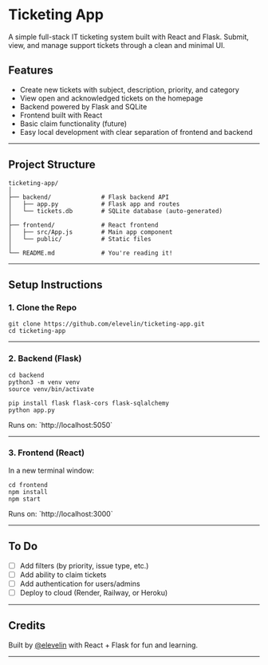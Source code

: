 # Ticketing App

A simple full-stack IT ticketing system built with React and Flask. Submit, view, and manage support tickets through a clean and minimal UI.

## Features

- Create new tickets with subject, description, priority, and category
- View open and acknowledged tickets on the homepage
- Backend powered by Flask and SQLite
- Frontend built with React
- Basic claim functionality (future)
- Easy local development with clear separation of frontend and backend

---

## Project Structure
```
ticketing-app/
│
├── backend/              # Flask backend API
│   ├── app.py            # Flask app and routes
│   └── tickets.db        # SQLite database (auto-generated)
│
├── frontend/             # React frontend
│   ├── src/App.js        # Main app component
│   └── public/           # Static files
│
└── README.md             # You're reading it!
```

---

## Setup Instructions

### 1. Clone the Repo

```
git clone https://github.com/elevelin/ticketing-app.git
cd ticketing-app
```

---

### 2. Backend (Flask)

```
cd backend
python3 -m venv venv
source venv/bin/activate

pip install flask flask-cors flask-sqlalchemy
python app.py
```

Runs on: \`http://localhost:5050\`

---

### 3. Frontend (React)

In a new terminal window:

```
cd frontend
npm install
npm start
```

Runs on: \`http://localhost:3000\`

---

## To Do

- [ ] Add filters (by priority, issue type, etc.)
- [ ] Add ability to claim tickets
- [ ] Add authentication for users/admins
- [ ] Deploy to cloud (Render, Railway, or Heroku)

---

## Credits

Built by [@elevelin](https://github.com/elevelin) with React + Flask for fun and learning.

---
